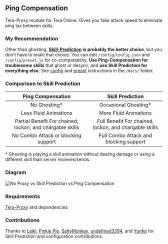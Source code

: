 ## Ping Compensation
Tera-Proxy module for Tera Online. Gives you fake attack speed to eliminate ping tax between skills.
### My Recommendation
Other than ghosting, [**Skill-Prediction**](https://github.com/tera-mods/skill-prediction) **is probably the better choice**, but you don't have to make that choice. You can edit `/config/config.json` and `/config/preset.js` for co-compatability. **Use Ping-Compensation for troublesome skills** that ghost or desync, and **use Skill Prediction for everything else.** See [config](https://github.com/Mister-Kay/ping-compensation/blob/master/docs/config.md) and [preset](https://github.com/Mister-Kay/ping-compensation/blob/master/docs/preset.md) instructions in the `/docs/` folder.
### Comparison to Skill Prediction
Ping Compensation | Skill Prediction
:--:|:--:
No Ghosting\* | Occasional Ghosting\*
Less Fluid Animations | More Fluid Animations
Partial Benefit For chained, lockon, and chargable skills | Full Benefit For chained, lockon, and chargable skills
No Combo Attack or blocking support | Full Combo Attack and blocking support

\* Ghosting is playing a skill animation without dealing damage or using a different skill than server recieves/sends.
### Diagram
![No Proxy vs Skill Prediction vs Ping Compensation](https://i.imgur.com/yXttYwv.png)
### Requirements
[Tera-Proxy](https://github.com/tera-toolbox/tera-toolbox) and dependencies
### Contributions
Thanks to [Leiki](https://github.com/Leyki), [Pinkie Pie](https://github.com/pinkipi), [SaltyMonkey](https://github.com/SaltyMonkey), [undefined3394](https://github.com/undefined3394), and [Yunfei](https://github.com/YunfeiG) for Skill Prediction and configuration contributions.
